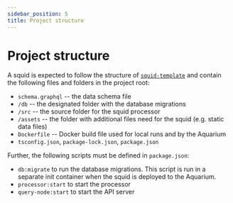 ```yaml
---
sidebar_position: 5
title: Project structure
---
```


# Project structure

A squid is expected to follow the structure of [`squid-template`](https://github.com/subsquid/squid-template) and contain the following files and folders in the project root:

- `schema.graphql` -- the data schema file
- `/db` -- the designated folder with the database migrations
- `/src` -- the source folder for the squid processor
- `/assets` -- the folder with additional files need for the squid (e.g. static data files)
- `Dockerfile` -- Docker build file used for local runs and by the Aquarium 
- `tsconfig.json`, `package-lock.json`, `package.json` 

Further, the following scripts must be defined in `package.json`:

- `db:migrate` to run the database migrations. This script is run in a separate init container when the squid is deployed to the Aquarium.
- `processor:start` to start the processor
- `query-node:start` to start the API server

